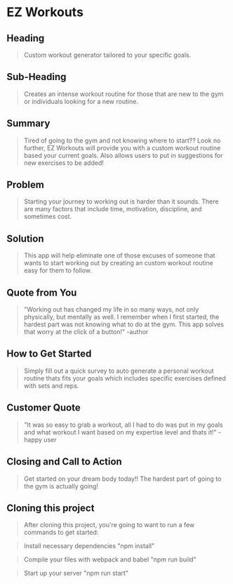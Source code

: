 # EZ Workouts #

<!--
> This material was originally posted [here](http://www.quora.com/What-is-Amazons-approach-to-product-development-and-product-management). It is reproduced here for posterities sake.

There is an approach called "working backwards" that is widely used at Amazon. They work backwards from the customer, rather than starting with an idea for a product and trying to bolt customers onto it. While working backwards can be applied to any specific product decision, using this approach is especially important when developing new products or features.

For new initiatives a product manager typically starts by writing an internal press release announcing the finished product. The target audience for the press release is the new/updated product's customers, which can be retail customers or internal users of a tool or technology. Internal press releases are centered around the customer problem, how current solutions (internal or external) fail, and how the new product will blow away existing solutions.

If the benefits listed don't sound very interesting or exciting to customers, then perhaps they're not (and shouldn't be built). Instead, the product manager should keep iterating on the press release until they've come up with benefits that actually sound like benefits. Iterating on a press release is a lot less expensive than iterating on the product itself (and quicker!).

If the press release is more than a page and a half, it is probably too long. Keep it simple. 3-4 sentences for most paragraphs. Cut out the fat. Don't make it into a spec. You can accompany the press release with a FAQ that answers all of the other business or execution questions so the press release can stay focused on what the customer gets. My rule of thumb is that if the press release is hard to write, then the product is probably going to suck. Keep working at it until the outline for each paragraph flows.

Oh, and I also like to write press-releases in what I call "Oprah-speak" for mainstream consumer products. Imagine you're sitting on Oprah's couch and have just explained the product to her, and then you listen as she explains it to her audience. That's "Oprah-speak", not "Geek-speak".

Once the project moves into development, the press release can be used as a touchstone; a guiding light. The product team can ask themselves, "Are we building what is in the press release?" If they find they're spending time building things that aren't in the press release (overbuilding), they need to ask themselves why. This keeps product development focused on achieving the customer benefits and not building extraneous stuff that takes longer to build, takes resources to maintain, and doesn't provide real customer benefit (at least not enough to warrant inclusion in the press release).
 -->

## Heading ##
  > Custom workout generator tailored to your specific goals.

## Sub-Heading ##
  > Creates an intense workout routine for those that are new to the gym or individuals looking for a new routine.

## Summary ##
  >  Tired of going to the gym and not knowing where to start?? Look no further, EZ Workouts will provide you with a custom workout routine based your current goals. Also allows users to put in suggestions for new exercises to be added!

## Problem ##
  > Starting your journey to working out is harder than it sounds. There are many factors that include time, motivation, discipline, and sometimes cost.

## Solution ##
  > This app will help eliminate one of those excuses of someone that wants to start working out by creating an custom workout routine easy for them to follow.

## Quote from You ##
  > "Working out has changed my life in so many ways, not only physically, but mentally as well. I remember when I first started, the hardest part was not knowing what to do at the gym. This app solves that worry at the click of a button!" -author

## How to Get Started ##
  > Simply fill out a quick survey to auto generate a personal workout routine thats fits your goals which includes specific exercises defined with sets and reps.

## Customer Quote ##
  > "It was so easy to grab a workout, all I had to do was put in my goals and what workout I want based on my expertise level and thats it!" -happy user

## Closing and Call to Action ##
  > Get started on your dream body today!! The hardest part of going to the gym is actually going!

## Cloning this project ##
  > After cloning this project, you're going to want to run a few commands to get started:

  > Install necessary dependencies "npm install"

  > Compile your files with webpack and babel "npm run build"

  > Start up your server "npm run start"
